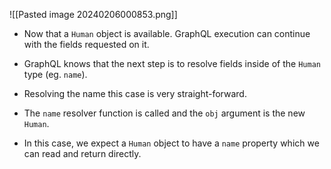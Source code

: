 ![[Pasted image 20240206000853.png]]

- Now that a `Human`  object is available. GraphQL execution can continue with the fields requested on it.

- GraphQL knows that the next step is to resolve fields inside of the `Human` type (eg. `name`).
- Resolving the name this case is very straight-forward.
- The `name` resolver function is called and the `obj` argument is the new `Human`.
- In this case, we expect a `Human` object to have a `name` property which we can read and return directly.